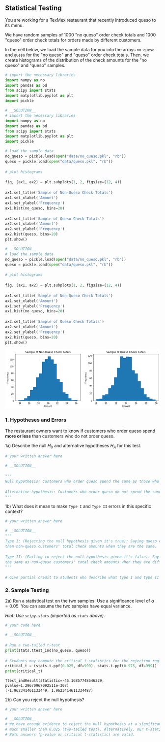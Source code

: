 
## Statistical Testing

You are working for a TexMex restaurant that recently introduced queso to its menu.

We have random samples of 1000 "no queso" order check totals and 1000 "queso" order check totals for orders made by different customers.

In the cell below, we load the sample data for you into the arrays `no_queso` and `queso` for the "no queso" and "queso" order check totals. Then, we create histograms of the distribution of the check amounts for the "no queso" and "queso" samples. 


```python
# import the necessary libraries
import numpy as np
import pandas as pd 
from scipy import stats
import matplotlib.pyplot as plt
import pickle
```


```python
# __SOLUTION__
# import the necessary libraries
import numpy as np
import pandas as pd 
from scipy import stats
import matplotlib.pyplot as plt
import pickle
```


```python
# load the sample data 
no_queso = pickle.load(open("data/no_queso.pkl", "rb"))
queso = pickle.load(open("data/queso.pkl", "rb"))

# plot histograms

fig, (ax1, ax2) = plt.subplots(1, 2, figsize=(12, 4))

ax1.set_title('Sample of Non-Queso Check Totals')
ax1.set_xlabel('Amount')
ax1.set_ylabel('Frequency')
ax1.hist(no_queso, bins=20)

ax2.set_title('Sample of Queso Check Totals')
ax2.set_xlabel('Amount')
ax2.set_ylabel('Frequency')
ax2.hist(queso, bins=20)
plt.show()
```


```python
# __SOLUTION__ 
# load the sample data 
no_queso = pickle.load(open("data/no_queso.pkl", "rb"))
queso = pickle.load(open("data/queso.pkl", "rb"))

# plot histograms

fig, (ax1, ax2) = plt.subplots(1, 2, figsize=(12, 4))

ax1.set_title('Sample of Non-Queso Check Totals')
ax1.set_xlabel('Amount')
ax1.set_ylabel('Frequency')
ax1.hist(no_queso, bins=20)

ax2.set_title('Sample of Queso Check Totals')
ax2.set_xlabel('Amount')
ax2.set_ylabel('Frequency')
ax2.hist(queso, bins=20)
plt.show()
```


![png](index_files/index_5_0.png)


### 1. Hypotheses and Errors

The restaurant owners want to know if customers who order queso spend **more or less** than customers who do not order queso.

1a) Describe the null $H_{0}$ and alternative hypotheses $H_{A}$ for this test.


```python
# your written answer here
```


```python
# __SOLUTION__

"""
Null hypothesis: Customers who order queso spend the same as those who do not order queso. 

Alternative hypothesis: Customers who order queso do not spend the same as those who do not order queso. 
"""
```

1b) What does it mean to make `Type I` and `Type II` errors in this specific context?


```python
# your written answer here
```


```python
# __SOLUTION__
"""
Type I: (Rejecting the null hypothesis given it's true): Saying queso customers' total check amounts are different 
than non-queso customers' total check amounts when they are the same.

Type II: (Failing to reject the null hypothesis given it's false): Saying queso customers' total check amounts are 
the same as non-queso customers' total check amounts when they are different.
"""

# Give partial credit to students who describe what type I and type II errors are. 
```

### 2. Sample Testing

2a) Run a statistical test on the two samples. Use a significance level of $\alpha = 0.05$. You can assume the two samples have equal variance. 

_Hint: Use `scipy.stats` (imported as `stats` above)._


```python
# your code here 
```


```python
# __SOLUTION__ 

# Run a two-tailed t-test
print(stats.ttest_ind(no_queso, queso))

# Students may compute the critical t-statistics for the rejection region
critical_t = (stats.t.ppf(0.025, df=999), stats.t.ppf(0.975, df=999))
print(critical_t)
```

    Ttest_indResult(statistic=-45.16857748646329, pvalue=1.29670967092511e-307)
    (-1.962341461133449, 1.9623414611334487)


2b) Can you reject the null hypothesis?


```python
# your written answer here
```


```python
# __SOLUTION__
# We have enough evidence to reject the null hypothesis at a significance level of alpha = 0.05. We obtain a p-value
# much smaller than 0.025 (two-tailed test). Alternatively, our t-statistic is smaller than the critical t-statistic.
# Both answers (p-value or critical t-statistic) are valid. 
```
